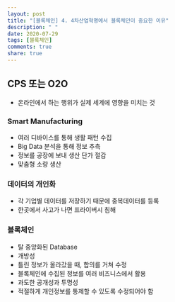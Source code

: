 ```yaml
---
layout: post
title: "[블록체인] 4. 4차산업혁명에서 블록체인이 중요한 이유"
description: " "
date: 2020-07-29
tags: [블록체인]
comments: true
share: true
---
```



## CPS 또는 O2O

- 온라인에서 하는 행위가 실제 세계에 영향을 미치는 것

### Smart Manufacturing

- 여러 디바이스를 통해 생활 패턴 수집
- Big Data 분석을 통해 정보 추측
- 정보를 공장에 보내 생산 단가 절감
- 맞춤형 소량 생산


### 데이터의 개인화

- 각 기업별 데이터를 저장하기 때문에 중복데이터를 등록
- 한곳에서 사고가 나면 프라이버시 침해

### 블록체인

- 탈 중앙화된 Database 
- 개방성
- 틀린 정보가 올라갔을 때, 합의를 거쳐 수정
- 블록체인에 수집된 정보를 여러 비즈니스에서 활용
- 과도한 공개성과 투명성
- 적절하게 개인정보를 통제할 수 있도록 수정되어야 함
